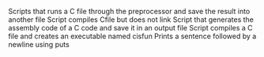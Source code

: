 Scripts that runs a C file through the preprocessor and save the result into another file
Script compiles Cfile but does not link
Script that generates the assembly code of a C code and save it in an output file
Script compiles a C file and creates an executable named cisfun
Prints a sentence followed by a newline using puts
